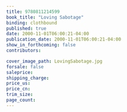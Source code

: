 ```yaml
---
title: 9780811214599
book_title: "Loving Sabotage"
binding: clothbound
published: true
date: 2000-11-01T06:00:21-04:00
publication_date: 2000-11-01T06:00:21-04:00
show_in_forthcoming: false
contributors:

cover_image_path: LovingSabotage.jpg
forsale: false
saleprice:
shipping_charge:
price_us:
price_cn:
trim_size:
page_count:
---
```


